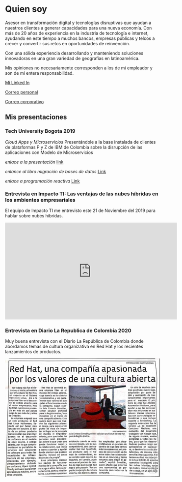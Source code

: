 # Quien soy

Asesor en transformación digital y tecnologías disruptivas que ayudan a nuestros clientes a generar capacidades para una nueva economía. Con más de 20 años de experiencia en la industria de tecnología e internet, ayudando en este tiempo a muchos bancos, empresas públicas y telcos a crecer y convertir sus retos en oportunidades de reinvención.

Con una sólida experiencia desarrollando y manteniendo soluciones innovadoras en una gran variedad de geografías en latinoamérica.

Mis opiniones no necesariamente corresponden a los de mi empleador y son de mi entera responsabilidad.

[Mi Linked In](https://www.linkedin.com/in/luiger/)

[Correo personal](mailto:iamluiger@gmail.com)

[Correo corporativo](mailto:lugonzal@redhat.com)

## **Mis presentaciones**

### **Tech University Bogota 2019**
*Cloud Apps y Microservicios*
Presentándole a la base instalada de clientes de plataformas P y Z de IBM de Colombia sobre la disrupción de las aplicaciones con Modelo de Microservicios

_enlace a la presentación_
[link](./Techu2019/micro.pdf)

_enlance al libro migración de bases de datos_ 
[Link](./Techu2019/database.pdf)

_enlace a programación reactiva_
[Link](./Techu2019/reactive.pdf)


### **Entrevista en Impacto TI: Las ventajas de las nubes híbridas en los ambientes empresariales** ###

El equipo de Impacto TI me entrevisto este 21 de Noviembre del 2019 para hablar sobre nubes hibridas.

<iframe width="560" height="315" src="https://www.youtube.com/embed/IyKU9k09F5E" frameborder="0" allow="accelerometer; autoplay; encrypted-media; gyroscope; picture-in-picture" allowfullscreen></iframe>

### **Entrevista en Diario La Republica de Colombia 2020**

Muy buena entrevista con el Diario La República de Colombia donde abordamos temas de cultura organizativa en Red Hat y los recientes lanzamientos de productos.

![](./larepublica.jpeg)
